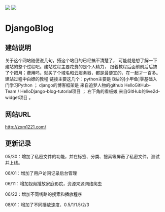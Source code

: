![](https://img.shields.io/badge/Python-3.8-green)
![](https://img.shields.io/badge/Django-2.2-green)
# DjangoBlog
## 建站说明
关于这个网站随便说几句，搭这个站目的已经搞不清楚了，
可能就是想了解一下建站的整个过程吧。建站过程主要花费的是个人精力， 
跟着教程后面前前后后搞了个把月；费用吗，就买了个域名和云服务器，都是最便宜的，在一起才一百多。
建站过程中白嫖的教程 链接主要这几个：python主要是 B站的[小甲鱼]零基础入门学习Python ；
django的博客框架是 来自追梦人物的github HelloGitHub-Team / HelloDjango-blog-tutorial项目 ；
右下角的看板娘 来自GitHub的live2d-widget项目 。

## 网站URL
http://zxm1221.com/

## 更新记录
05/30：增加了私密文件的功能，并在标签、分类、搜索等屏蔽了私密文件，测试并上线。

06/01：增加了用户访问记录后台管理

06/11：增加视频播放家庭影院，资源来源网络爬虫

06/22：增加不同线路的搜索和播放程序

08/01：增加了不同播放速度，0.5/1/1.5/2/3





